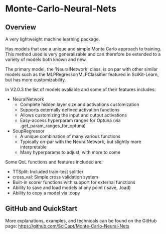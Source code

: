 # Monte-Carlo-Neural-Nets

## Overview
A very lightweight machine learning package.

Has models that use a unique and simple Monte Carlo approach to training. This method used is
very generalizable and can therefore be extended to a variety of models both known and new. 

The primary model, the 'NeuralNetwork' class, is on par with other similar models such as the 
MLPRegressor/MLPClassifier featured in SciKit-Learn, but has more customizability.

In V2.0.3 the list of models avaliable and some of their features includes:
- NeuralNetwork
    - Complete hidden layer size and activations customization
    - Supports externally defined activation functions
    - Allows customizing the input and output activations
    - Easy-access hyperparam ranges for Optuna (via .get_param_ranges_for_optuna)
- SoupRegressor
    - A unique combination of many various functions
    - Typically on-par with the NeuralNetwork, but slightly more interpretable
    - Many hyperparams to adjust, with more to come

Some QoL functions and features included are:
- TTSplit: Included train-test splitter
- cross_val: Simple cross validation system
- Built-in scorer functions with support for external functions
- Ability to save and load models at any point (.save, .load)
- Ability to copy a model via .copy

## GitHub and QuickStart
More explanations, examples, and technicals can be found on the GitHub page:
https://github.com/SciCapt/Monte-Carlo-Neural-Nets

